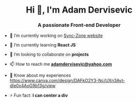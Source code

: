 <h1 align="center">Hi 👋, I'm Adam Dervisevic</h1>
<h3 align="center">A passionate Front-end Developer</h3>

- 🔭 I’m currently working on [Sync-Zone website](https://sync-zone.com/)

- 🌱 I’m currently learning **React JS**

- 👯 I’m looking to collaborate on **projects**

- 📫 How to reach me **adamdervisevic@yahoo.com**

- 📄 Know about my experiences https://www.canva.com/design/DAFkO2Y3-Nc/UXn3Avt-dIe0x4AoG9b13g/view

- ⚡ Fun fact: **I can center a div**
